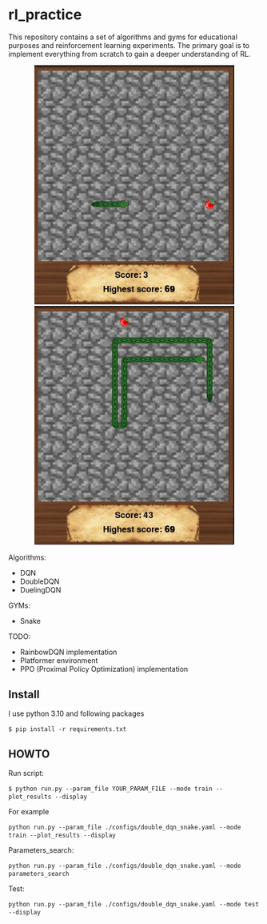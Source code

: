 # rl_practice
This repository contains a set of algorithms and gyms for educational purposes and reinforcement learning experiments. The primary goal is to implement everything from scratch to gain a deeper understanding of RL.

<p align="center">
  <img src="https://github.com/mliubimov/rl_practice/blob/master/img/snake_begining.gif" alt="snake start" width="400"/>
  <img src="https://github.com/mliubimov/rl_practice/blob/master/img/snake_res.gif" alt="snake result" width="400"/>
</p>

Algorithms:
 - DQN
 - DoubleDQN
 - DuelingDQN

GYMs:
 - Snake

TODO:
 - RainbowDQN implementation
 - Platformer environment
 - PPO (Proximal Policy Optimization) implementation

## Install
I use python 3.10 and following packages
```
$ pip install -r requirements.txt
```


## HOWTO

Run script:
```
$ python run.py --param_file YOUR_PARAM_FILE --mode train --plot_results --display
```
For example 
```
python run.py --param_file ./configs/double_dqn_snake.yaml --mode train --plot_results --display
```
Parameters_search:
```
python run.py --param_file ./configs/double_dqn_snake.yaml --mode parameters_search
```
Test:
```
python run.py --param_file ./configs/double_dqn_snake.yaml --mode test --display
```
